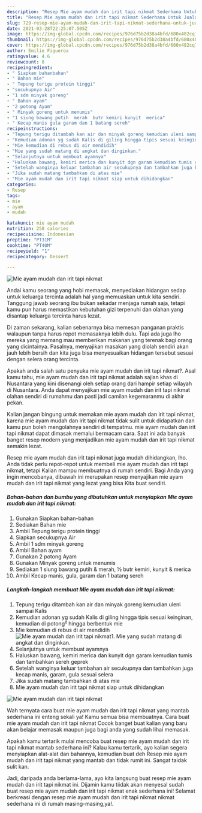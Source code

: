```yaml
---
description: "Resep Mie ayam mudah dan irit tapi nikmat Sederhana Untuk Jualan"
title: "Resep Mie ayam mudah dan irit tapi nikmat Sederhana Untuk Jualan"
slug: 729-resep-mie-ayam-mudah-dan-irit-tapi-nikmat-sederhana-untuk-jualan
date: 2021-03-28T22:25:07.505Z
image: https://img-global.cpcdn.com/recipes/976d75b2d38a4bfd/680x482cq70/mie-ayam-mudah-dan-irit-tapi-nikmat-foto-resep-utama.jpg
thumbnail: https://img-global.cpcdn.com/recipes/976d75b2d38a4bfd/680x482cq70/mie-ayam-mudah-dan-irit-tapi-nikmat-foto-resep-utama.jpg
cover: https://img-global.cpcdn.com/recipes/976d75b2d38a4bfd/680x482cq70/mie-ayam-mudah-dan-irit-tapi-nikmat-foto-resep-utama.jpg
author: Emilie Figueroa
ratingvalue: 4.6
reviewcount: 8
recipeingredient:
- " Siapkan bahanbahan"
- " Bahan mie"
- " Tepung terigu protein tinggi"
- "secukupnya Air"
- "1 sdm minyak goreng"
- " Bahan ayam"
- "2 potong Ayam"
- " Minyak goreng untuk menumis"
- "1 siung bawang putih  merah  butr kemiri kunyit  merica"
- " Kecap manis gula garam dan 1 batang sereh"
recipeinstructions:
- "Tepung terigu ditambah kan air dan minyak goreng kemudian uleni sampai Kalis"
- "Kemudian adonan yg sudah Kalis di giling hingga tipis sesuai keinginan, kemudian di potong² hingga berbentuk mie"
- "Mie kemudian di rebus di air mendidih"
- "Mie yang sudah matang di angkat dan dinginkan."
- "Selanjutnya untuk membuat ayamnya"
- "Haluskan bawang, kemiri merica dan kunyit dgn garam kemudian tumis dan tambahkan sereh geprek"
- "Setelah wanginya keluar tambahan air secukupnya dan tambahkan juga kecap manis, garam, gula sesuai selera"
- "Jika sudah matang tambahkan di atas mie"
- "Mie ayam mudah dan irit tapi nikmat siap untuk dihidangkan"
categories:
- Resep
tags:
- mie
- ayam
- mudah

katakunci: mie ayam mudah 
nutrition: 258 calories
recipecuisine: Indonesian
preptime: "PT31M"
cooktime: "PT40M"
recipeyield: "1"
recipecategory: Dessert

---
```



![Mie ayam mudah dan irit tapi nikmat](https://img-global.cpcdn.com/recipes/976d75b2d38a4bfd/680x482cq70/mie-ayam-mudah-dan-irit-tapi-nikmat-foto-resep-utama.jpg)

Andai kamu seorang yang hobi memasak, menyediakan hidangan sedap untuk keluarga tercinta adalah hal yang memuaskan untuk kita sendiri. Tanggung jawab seorang ibu bukan sekadar menjaga rumah saja, tetapi kamu pun harus memastikan kebutuhan gizi terpenuhi dan olahan yang disantap keluarga tercinta harus lezat.

Di zaman  sekarang, kalian sebenarnya bisa memesan panganan praktis walaupun tanpa harus repot memasaknya lebih dulu. Tapi ada juga lho mereka yang memang mau memberikan makanan yang terenak bagi orang yang dicintainya. Pasalnya, menyajikan masakan yang diolah sendiri akan jauh lebih bersih dan kita juga bisa menyesuaikan hidangan tersebut sesuai dengan selera orang tercinta. 



Apakah anda salah satu penyuka mie ayam mudah dan irit tapi nikmat?. Asal kamu tahu, mie ayam mudah dan irit tapi nikmat adalah sajian khas di Nusantara yang kini disenangi oleh setiap orang dari hampir setiap wilayah di Nusantara. Anda dapat menyajikan mie ayam mudah dan irit tapi nikmat olahan sendiri di rumahmu dan pasti jadi camilan kegemaranmu di akhir pekan.

Kalian jangan bingung untuk memakan mie ayam mudah dan irit tapi nikmat, karena mie ayam mudah dan irit tapi nikmat tidak sulit untuk didapatkan dan kamu pun boleh mengolahnya sendiri di tempatmu. mie ayam mudah dan irit tapi nikmat dapat dimasak memalui bermacam cara. Saat ini ada banyak banget resep modern yang menjadikan mie ayam mudah dan irit tapi nikmat semakin lezat.

Resep mie ayam mudah dan irit tapi nikmat juga mudah dihidangkan, lho. Anda tidak perlu repot-repot untuk membeli mie ayam mudah dan irit tapi nikmat, tetapi Kalian mampu membuatnya di rumah sendiri. Bagi Anda yang ingin mencobanya, dibawah ini merupakan resep menyajikan mie ayam mudah dan irit tapi nikmat yang lezat yang bisa Kita buat sendiri.

<!--inarticleads1-->

##### Bahan-bahan dan bumbu yang dibutuhkan untuk menyiapkan Mie ayam mudah dan irit tapi nikmat:

1. Gunakan  Siapkan bahan-bahan
1. Sediakan  Bahan mie
1. Ambil  Tepung terigu protein tinggi
1. Siapkan secukupnya Air
1. Ambil 1 sdm minyak goreng
1. Ambil  Bahan ayam
1. Gunakan 2 potong Ayam
1. Gunakan  Minyak goreng untuk menumis
1. Sediakan 1 siung bawang putih &amp; merah, ½ butr kemiri, kunyit &amp; merica
1. Ambil  Kecap manis, gula, garam dan 1 batang sereh




<!--inarticleads2-->

##### Langkah-langkah membuat Mie ayam mudah dan irit tapi nikmat:

1. Tepung terigu ditambah kan air dan minyak goreng kemudian uleni sampai Kalis
1. Kemudian adonan yg sudah Kalis di giling hingga tipis sesuai keinginan, kemudian di potong² hingga berbentuk mie
1. Mie kemudian di rebus di air mendidih
<img src="//assets-global.cpcdn.com/assets/icons/button_play-2c75c40dde080a61004c1f40b05d8f140eaff45d7e9e6481dc71c63d2e7c4909.png" alt="Mie ayam mudah dan irit tapi nikmat">1. Mie yang sudah matang di angkat dan dinginkan.
1. Selanjutnya untuk membuat ayamnya
1. Haluskan bawang, kemiri merica dan kunyit dgn garam kemudian tumis dan tambahkan sereh geprek
1. Setelah wanginya keluar tambahan air secukupnya dan tambahkan juga kecap manis, garam, gula sesuai selera
1. Jika sudah matang tambahkan di atas mie
1. Mie ayam mudah dan irit tapi nikmat siap untuk dihidangkan
<img src="//assets-global.cpcdn.com/assets/icons/button_play-2c75c40dde080a61004c1f40b05d8f140eaff45d7e9e6481dc71c63d2e7c4909.png" alt="Mie ayam mudah dan irit tapi nikmat">



Wah ternyata cara buat mie ayam mudah dan irit tapi nikmat yang mantab sederhana ini enteng sekali ya! Kamu semua bisa membuatnya. Cara buat mie ayam mudah dan irit tapi nikmat Cocok banget buat kalian yang baru akan belajar memasak maupun juga bagi anda yang sudah lihai memasak.

Apakah kamu tertarik mulai mencoba buat resep mie ayam mudah dan irit tapi nikmat mantab sederhana ini? Kalau kamu tertarik, ayo kalian segera menyiapkan alat-alat dan bahannya, kemudian buat deh Resep mie ayam mudah dan irit tapi nikmat yang mantab dan tidak rumit ini. Sangat taidak sulit kan. 

Jadi, daripada anda berlama-lama, ayo kita langsung buat resep mie ayam mudah dan irit tapi nikmat ini. Dijamin kamu tiidak akan menyesal sudah buat resep mie ayam mudah dan irit tapi nikmat enak sederhana ini! Selamat berkreasi dengan resep mie ayam mudah dan irit tapi nikmat nikmat sederhana ini di rumah masing-masing,ya!.


